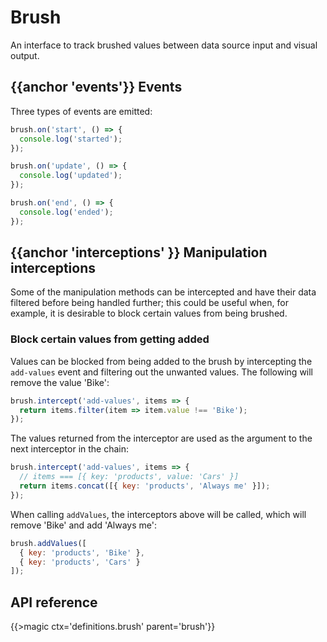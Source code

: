 # Brush

An interface to track brushed values between data source input and visual output.

## {{anchor 'events'}} Events

Three types of events are emitted:

```js
brush.on('start', () => {
  console.log('started');
});

brush.on('update', () => {
  console.log('updated');
});

brush.on('end', () => {
  console.log('ended');
});
```

## {{anchor 'interceptions' }} Manipulation interceptions

Some of the manipulation methods can be intercepted and have their data filtered before being handled further; this could be useful when, for example, it is desirable to block certain values from being brushed.

### Block certain values from getting added

Values can be blocked from being added to the brush by intercepting the `add-values` event and filtering out the unwanted values.
The following will remove the value 'Bike':

```js
brush.intercept('add-values', items => {
  return items.filter(item => item.value !== 'Bike');
});
```

The values returned from the interceptor are used as the argument to the next interceptor in the chain:

```js
brush.intercept('add-values', items => {
  // items === [{ key: 'products', value: 'Cars' }]
  return items.concat([{ key: 'products', 'Always me' }]);
});
```

When calling `addValues`, the interceptors above will be called, which will remove 'Bike' and add 'Always me':

```js
brush.addValues([
  { key: 'products', 'Bike' },
  { key: 'products', 'Cars' }
]);
```

## API reference

{{>magic ctx='definitions.brush' parent='brush'}}
